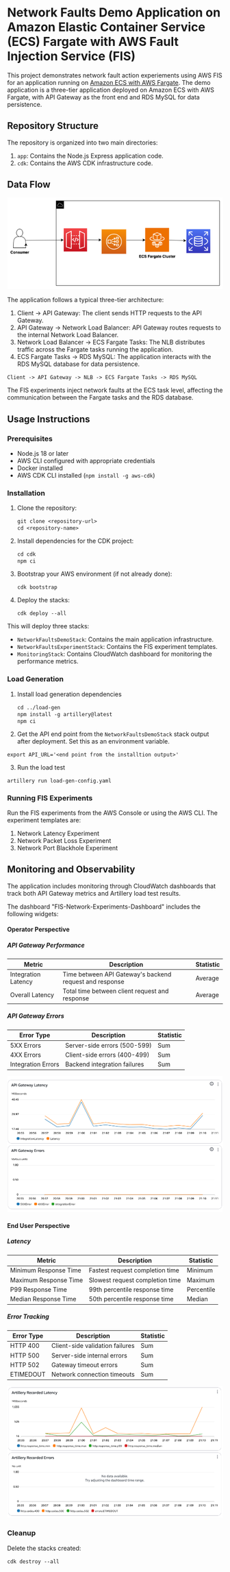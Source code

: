 # Network Faults Demo Application on Amazon Elastic Container Service (ECS) Fargate with AWS Fault Injection Service (FIS)

This project demonstrates network fault action experiements using AWS FIS for an application running on [Amazon ECS with AWS Fargate](https://aws.amazon.com/about-aws/whats-new/2024/12/amazon-ecs-network-fault-injection-experiments-fargate/). The demo application is a three-tier application deployed on Amazon ECS with AWS Fargate, with API Gateway as the front end and RDS MySQL for data persistence.

## Repository Structure

The repository is organized into two main directories:

1. `app`: Contains the Node.js Express application code.
2. `cdk`: Contains the AWS CDK infrastructure code.


## Data Flow

![Sample Architecture](./images/ECS-Fargate-Sample-App.png "Application Architecture Diagram")

The application follows a typical three-tier architecture:

1. Client -> API Gateway: The client sends HTTP requests to the API Gateway.
2. API Gateway -> Network Load Balancer: API Gateway routes requests to the internal Network Load Balancer.
3. Network Load Balancer -> ECS Fargate Tasks: The NLB distributes traffic across the Fargate tasks running the application.
4. ECS Fargate Tasks -> RDS MySQL: The application interacts with the RDS MySQL database for data persistence.

```
Client -> API Gateway -> NLB -> ECS Fargate Tasks -> RDS MySQL
```

The FIS experiments inject network faults at the ECS task level, affecting the communication between the Fargate tasks and the RDS database.

## Usage Instructions

### Prerequisites

- Node.js 18 or later
- AWS CLI configured with appropriate credentials
- Docker installed
- AWS CDK CLI installed (`npm install -g aws-cdk`)

### Installation

1. Clone the repository:
   ```
   git clone <repository-url>
   cd <repository-name>
   ```

2. Install dependencies for the CDK project:
   ```
   cd cdk
   npm ci
   ```

3. Bootstrap your AWS environment (if not already done):
   ```
   cdk bootstrap
   ```

4. Deploy the stacks:
   ```
   cdk deploy --all
   ```

This will deploy three stacks:
- `NetworkFaultsDemoStack`: Contains the main application infrastructure.
- `NetworkFaultsExperimentStack`: Contains the FIS experiment templates.
- `MonitoringStack`: Contains CloudWatch dashboard for monitoring the performance metrics.


### Load Generation
1. Install load generation dependencies
   ```
   cd ../load-gen
   npm install -g artillery@latest
   npm ci
   ```
2. Get the API end point from the `NetworkFaultsDemoStack` stack output after deployment.
Set this as an environment variable.
```
export API_URL='<end point from the installtion output>'
```
3. Run the load test
```
artillery run load-gen-config.yaml
```

### Running FIS Experiments

Run the FIS experiments from the AWS Console or using the AWS CLI. The experiment templates are:

   1. Network Latency Experiment
   2. Network Packet Loss Experiment
   3. Network Port Blackhole Experiment

## Monitoring and Observability
The application includes monitoring through CloudWatch dashboards that track both API Gateway metrics and Artillery load test results.

The dashboard "FIS-Network-Experiments-Dashboard" includes the following widgets:

#### Operator Perspective
##### API Gateway Performance

| Metric | Description | Statistic |
|--------|-------------|-----------|
| Integration Latency | Time between API Gateway's backend request and response | Average |
| Overall Latency | Total time between client request and response | Average |

##### API Gateway Errors

| Error Type | Description | Statistic |
|------------|-------------|-----------|
| 5XX Errors | Server-side errors (500-599) | Sum |
| 4XX Errors | Client-side errors (400-499) | Sum |
| Integration Errors | Backend integration failures | Sum |


![Sample Widgets](./images/api-gateway-widgets.png "API Gateway Widgets")


#### End User Perspective
##### Latency

| Metric | Description | Statistic |
|--------|-------------|-----------|
| Minimum Response Time | Fastest request completion time | Minimum |
| Maximum Response Time | Slowest request completion time | Maximum |
| P99 Response Time | 99th percentile response time | Percentile |
| Median Response Time | 50th percentile response time | Median |

##### Error Tracking

| Error Type | Description | Statistic |
|------------|-------------|-----------|
| HTTP 400 | Client-side validation failures | Sum |
| HTTP 500 | Server-side internal errors | Sum |
| HTTP 502 | Gateway timeout errors | Sum |
| ETIMEDOUT | Network connection timeouts | Sum |

![Sample Widgets](./images/artillery-widgets.png "Artillery Widgets")


### Cleanup
Delete the stacks created:
```
cdk destroy --all
```